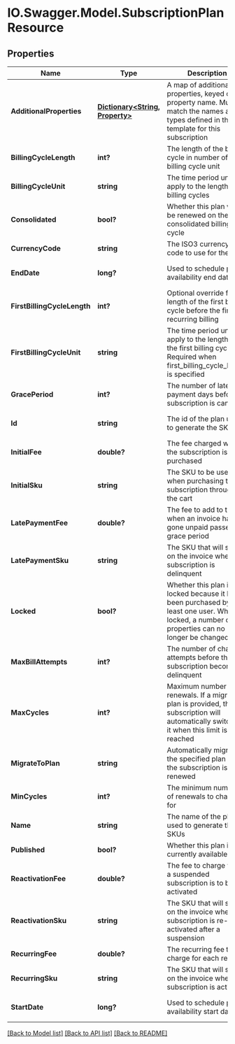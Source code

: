 # IO.Swagger.Model.SubscriptionPlanResource
## Properties

Name | Type | Description | Notes
------------ | ------------- | ------------- | -------------
**AdditionalProperties** | [**Dictionary&lt;String, Property&gt;**](Property.md) | A map of additional properties, keyed on the property name.  Must match the names and types defined in the template for this subscription | [optional] [default to null]
**BillingCycleLength** | **int?** | The length of the billing cycle in number of billing cycle unit | [default to null]
**BillingCycleUnit** | **string** | The time period unit to apply to the length of billing cycles | [default to null]
**Consolidated** | **bool?** | Whether this plan will be renewed on the consolidated billing cycle | [default to null]
**CurrencyCode** | **string** | The ISO3 currency code to use for the fees | [default to null]
**EndDate** | **long?** | Used to schedule plan availability end date | [optional] [default to null]
**FirstBillingCycleLength** | **int?** | Optional override for the length of the first billing cycle before the first recurring billing | [optional] [default to null]
**FirstBillingCycleUnit** | **string** | The time period unit to apply to the length of the first billing cycle. Required when first_billing_cycle_length is specified | [optional] [default to null]
**GracePeriod** | **int?** | The number of late payment days before a subscription is canceled | [default to null]
**Id** | **string** | The id of the plan used to generate the SKUs | [optional] [default to null]
**InitialFee** | **double?** | The fee charged when the subscription is purchased | [default to null]
**InitialSku** | **string** | The SKU to be used when purchasing the subscription through the cart | [optional] [default to null]
**LatePaymentFee** | **double?** | The fee to add to the bill when an invoice has gone unpaid passed the grace period | [default to null]
**LatePaymentSku** | **string** | The SKU that will show on the invoice when the subscription is delinquent | [optional] [default to null]
**Locked** | **bool?** | Whether this plan is locked because it has been purchased by at least one user.  When locked, a number of properties can no longer be changed | [optional] [default to null]
**MaxBillAttempts** | **int?** | The number of charge attempts before the subscription becomes delinquent | [default to null]
**MaxCycles** | **int?** | Maximum number of renewals. If a migration plan is provided, the subscription will automatically switch to it when this limit is reached | [optional] [default to null]
**MigrateToPlan** | **string** | Automatically migrate to the specified plan when the subscription is first renewed | [optional] [default to null]
**MinCycles** | **int?** | The minimum number of renewals to charge for | [optional] [default to null]
**Name** | **string** | The name of the plan used to generate the SKUs | [default to null]
**Published** | **bool?** | Whether this plan is currently available | [default to null]
**ReactivationFee** | **double?** | The fee to charge when a suspended subscription is to be re-activated | [default to null]
**ReactivationSku** | **string** | The SKU that will show on the invoice when the subscription is re-activated after a suspension | [optional] [default to null]
**RecurringFee** | **double?** | The recurring fee to charge for each renewal | [default to null]
**RecurringSku** | **string** | The SKU that will show on the invoice when the subscription is activated | [optional] [default to null]
**StartDate** | **long?** | Used to schedule plan availability start date | [optional] [default to null]

[[Back to Model list]](../README.md#documentation-for-models) [[Back to API list]](../README.md#documentation-for-api-endpoints) [[Back to README]](../README.md)


